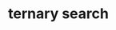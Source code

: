 ---
layout: posts_by_category
categories: ternary-search
title: ternary search
permalink: /category/ternary-search
---